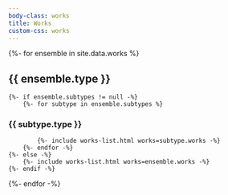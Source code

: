 ```yaml
---
body-class: works
title: Works
custom-css: works
---
```


{%- for ensemble in site.data.works %}
## {{ ensemble.type }}
    {%- if ensemble.subtypes != null -%}
        {%- for subtype in ensemble.subtypes %}
### {{ subtype.type }}
            {%- include works-list.html works=subtype.works -%}
        {%- endfor -%}
    {%- else -%}
        {%- include works-list.html works=ensemble.works -%}
    {%- endif -%}
{%- endfor -%}